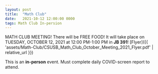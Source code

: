 ```yaml
---
layout: post
title:  "Math Club"
date:   2021-10-12 12:00:00 0000
tags: Math Club In-persion
---
```

MATH CLUB MEETING! There will be FREE FOOD! It will take place on TUESDAY, OCTOBER 12, 2021 at 12:00 PM-1:00 PM in **JB 391**! [Flyer]({{ 'assets/Math-Club/CSUSB_Math_Club_October_Meeting_2021_Flyer.pdf' | relative_url }})

This is an **in-person** event. Must complete daily COVID-screen report to attend.

<!-- * [CV]({{ 'assets/CV_Youngsu_Kim.pdf' | relative_url }}), updated June 2021. -->


